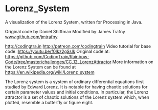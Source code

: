 # Lorenz_System
A visualization of the Lorenz System, written for Processing in Java.


Original code by Daniel Shiffman
Modified by James Trafny
www.github.com/jmtrafny

http://codingtra.in
http://patreon.com/codingtrain
Video tutorial for base code: https://youtu.be/f0lkz2gSsIk
Original code at: https://github.com/CodingTrain/Rainbow-Code/tree/master/challenges/CC_12_LorenzAttractor
More information on the Lorenz System can be found at https://en.wikipedia.org/wiki/Lorenz_system

The Lorenz system is a system of ordinary differential equations first studied by Edward Lorenz.
It is notable for having chaotic solutions for certain parameter values and initial conditions. 
In particular, the Lorenz attractor is a set of chaotic solutions of the Lorenz system which, when plotted,
resemble a butterfly or figure eight.
